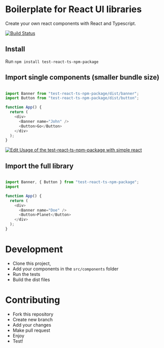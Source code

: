 # Boilerplate for React UI libraries
Create your own react components with React and Typescript.

[![Build Status](https://travis-ci.org/adyz/test-react-ts-npm-package.svg?branch=master)](https://travis-ci.org/adyz/test-react-ts-npm-package)


## Install
Run `npm install test-react-ts-npm-package`

## Import single components (smaller bundle size)
```js

import Banner from "test-react-ts-npm-package/dist/banner";
import Button from "test-react-ts-npm-package/dist/button";

function App() {
  return (
    <div>
      <Banner name="John" />
      <Button>Go</Button>
    </div>
  );
}
```
[![Edit Usage of the test-react-ts-npm-package with simple react](https://codesandbox.io/static/img/play-codesandbox.svg)](https://codesandbox.io/s/64m89m9pj3)

## Import the full library
```js

import Banner, { Button } from "test-react-ts-npm-package";
import

function App() {
  return (
    <div>
      <Banner name="Doe" />
      <Button>Planet</Button>
    </div>
  );
}
```


# Development

- Clone this project, 
- Add your components in the `src/components` folder
- Run the tests
- Build the dist files


# Contributing
- Fork this repository
- Create new branch
- Add your changes
- Make pull request
- Enjoy
- Test!






